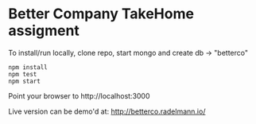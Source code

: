 # Better Company TakeHome assigment

To install/run locally, clone repo, start mongo and create db -> "betterco" 
```
npm install
npm test
npm start
```
Point your browser to http://localhost:3000

Live version can be demo'd at: http://betterco.radelmann.io/

